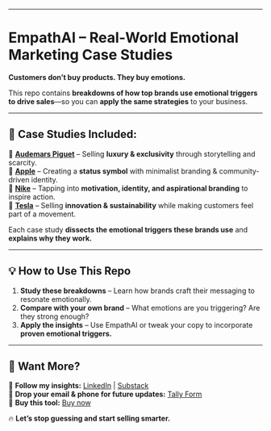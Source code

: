 
---

# **EmpathAI – Real-World Emotional Marketing Case Studies**  

**Customers don’t buy products. They buy emotions.**  

This repo contains **breakdowns of how top brands use emotional triggers to drive sales**—so you can **apply the same strategies** to your business.  

---

## **📂 Case Studies Included:**  

🔹 **[Audemars Piguet](ap.md)** – Selling **luxury & exclusivity** through storytelling and scarcity.  
🔹 **[Apple](apple.md)** – Creating a **status symbol** with minimalist branding & community-driven identity.  
🔹 **[Nike](nike.md)** – Tapping into **motivation, identity, and aspirational branding** to inspire action.  
🔹 **[Tesla](tesla.md)** – Selling **innovation & sustainability** while making customers feel part of a movement.  

Each case study **dissects the emotional triggers these brands use** and **explains why they work.**  

---

## **💡 How to Use This Repo**  
1. **Study these breakdowns** – Learn how brands craft their messaging to resonate emotionally.  
2. **Compare with your own brand** – What emotions are you triggering? Are they strong enough?  
3. **Apply the insights** – Use EmpathAI or tweak your copy to incorporate **proven emotional triggers.**  

---

## **🚀 Want More?**  
🔹 **Follow my insights:** [LinkedIn](https://www.linkedin.com/in/lightyoruichi/) | [Substack](https://substack.com/@lightyoruichi)  
🔹 **Drop your email & phone for future updates:** [Tally Form](https://tally.so/r/mDZa1q)  
🔹 **Buy this tool:** [Buy now](https://2931760141506.gumroad.com/l/empathai-sell-better)

🔥 **Let’s stop guessing and start selling smarter.**
